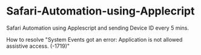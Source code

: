 # Safari-Automation-using-Applecript
Safari Automation using Applescript and sending Device ID every 5 mins.

How to resolve "System Events got an error: Application is not allowed assistive access. (-1719)"
